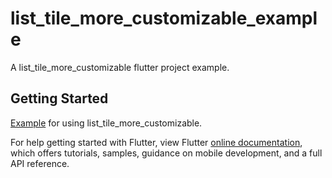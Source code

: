 # list_tile_more_customizable_example

A list_tile_more_customizable flutter project example.

## Getting Started
[Example](https://github.com/Playhi/list_tile_more_customizable/tree/master/example) for using list_tile_more_customizable.

For help getting started with Flutter, view Flutter
[online documentation](https://flutter.dev/docs), which offers tutorials,
samples, guidance on mobile development, and a full API reference.

